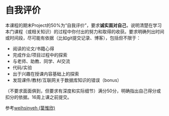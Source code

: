 # 自我评价

本课程的期末Project的50%为“自我评价”，要求**诚实面对自己**，说明清楚在学习本门课程（或相关知识）的过程中你付出的努力和取得的收获。要求明确列出时间或时间段，尽可能有依据（比如git提交记录、博客），包括但不限于：

- 阅读的论文/书籍心得
- 完成作业/项目过程中的探索
- 与老师、助教、同学、AI交流
- 代码/实验
- 出于兴趣在授课内容基础上的探索
- 发现课件/教材/互联网关于数据库知识的错误（bonus）

（不要求面面俱到，但要求有深度和实际细节）满分50分，明确指出自己得分或扣分的依据。16周上课之前提交。

参考[weihsinyeh (葉惟欣)](https://wiki.csie.ncku.edu.tw/User/weihsinyeh)
